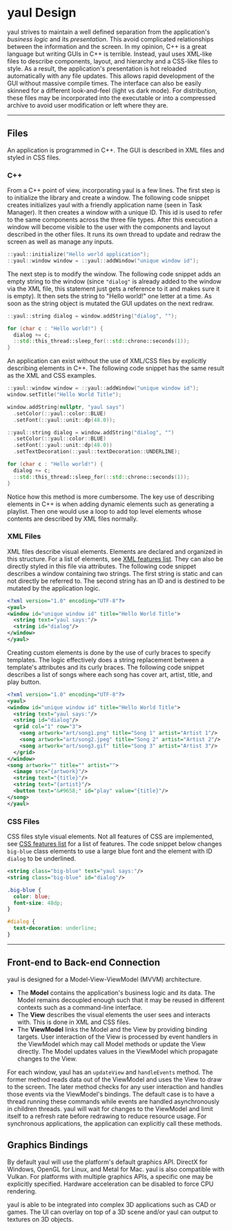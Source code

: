 # yaul Design #
yaul strives to maintain a well defined separation from the application's _business logic_ and its _presentation_. This avoid complicated relationships between the information and the screen. In my opinion, C++ is a great language but writing GUIs in C++ is terrible. Instead, yaul uses XML-like files to describe components, layout, and hierarchy and a CSS-like files to style. As a result, the application's presentation is hot reloaded automatically with any file updates. This allows rapid development of the GUI without massive compile times. The interface can also be easily skinned for a different look-and-feel (light vs dark mode). For distribution, these files may be incorporated into the executable or into a compressed archive to avoid user modification or left where they are.

---

## Files ##
An application is programmed in C++. The GUI is described in XML files and styled in CSS files.

### C++ ###
From a C++ point of view, incorporating yaul is a few lines. The first step is to initialize the library and create a window. The following code snippet creates initializes yaul with a friendly application name (seen in Task Manager). It then creates a window with a unique ID. This id is used to refer to the same components across the three file types. After this execution a window will become visible to the user with the components and layout described in the other files. It runs its own thread to update and redraw the screen as well as manage any inputs.
```C++
::yaul::initialize("Hello world application");
::yaul::window window = ::yaul::addWindow("unique window id");
```

The next step is to modify the window. The following code snippet adds an empty string to the window (since `"dialog"` is already added to the window via the XML file, this statement just gets a reference to it and makes sure it is empty). It then sets the string to "Hello world!" one letter at a time. As soon as the string object is mutated the GUI updates on the next redraw.
```C++
::yaul::string dialog = window.addString("dialog", "");

for (char c : "Hello world!") {
  dialog += c;
  ::std::this_thread::sleep_for(::std::chrono::seconds(1));
}
```
An application can exist without the use of XML/CSS files by explicitly describing elements in C++. The following code snippet has the same result as the XML and CSS examples.
```C++
::yaul::window window = ::yaul::addWindow("unique window id");
window.setTitle("Hello World Title");

window.addString(nullptr, "yaul says")
  .setColor(::yaul::color::BLUE)
  .setFont(::yaul::unit::dp(48.0));

::yaul::string dialog = window.addString("dialog", "")
  .setColor(::yaul::color::BLUE)
  .setFont(::yaul::unit::dp(48.0))
  .setTextDecoration(::yaul::textDecoration::UNDERLINE);

for (char c : "Hello world!") {
  dialog += c;
  ::std::this_thread::sleep_for(::std::chrono::seconds(1));
}
```
Notice how this method is more cumbersome. The key use of describing elements in C++ is when adding dynamic elements such as generating a playlist. Then one would use a loop to add top level elements whose contents are described by XML files normally.

### XML Files ###
XML files describe visual elements. Elements are declared and organized in this structure. For a list of elements, see [XML features list](https://github.com/WattsUp/yaul/blob/master/docs/xml-features.md). They can also be directly styled in this file via attributes. The following code snippet describes a window containing two strings. The first string is static and can not directly be referred to. The second string has an ID and is destined to be mutated by the application logic.
```XML
<?xml version="1.0" encoding="UTF-8"?>
<yaul>
<window id="unique window id" title="Hello World Title">
  <string text="yaul says:"/>
  <string id="dialog"/>
</window>
</yaul>
```

Creating custom elements is done by the use of curly braces to specify templates. The logic effectively does a string replacement between a template's attributes and its curly braces. The following code snippet describes a list of songs where each song has cover art, artist, title, and play button.
```XML
<?xml version="1.0" encoding="UTF-8"?>
<yaul>
<window id="unique window id" title="Hello World Title">
  <string text="yaul says:"/>
  <string id="dialog"/>
  <grid col="1" row="3">
    <song artwork="art/song1.png" title="Song 1" artist="Artist 1"/>
    <song artwork="art/song2.jpeg" title="Song 2" artist="Artist 2"/>
    <song artwork="art/song3.gif" title="Song 3" artist="Artist 3"/>
  </grid>
</window>
<song artwork="" title="" artist="">
  <image src="{artwork}"/>
  <string text="{title}"/>
  <string text="{artist}"/>
  <button text="&#9658;" id="play" value="{title}"/>
</song>
</yaul>
```

### CSS Files ###
CSS files style visual elements. Not all features of CSS are implemented, see [CSS features list](https://github.com/WattsUp/yaul/blob/master/docs/css-features.md) for a list of features. The code snippet below changes `big-blue` class elements to use a large blue font and the element with ID `dialog` to be underlined.
```XML
<string class="big-blue" text="yaul says:"/>
<string class="big-blue" id="dialog"/>
```
```CSS
.big-blue {
  color: blue;
  font-size: 48dp;
}

#dialog {
  text-decoration: underline;
}
```
---
## Front-end to Back-end Connection ##
yaul is designed for a Model-View-ViewModel (MVVM) architecture.
* The **Model** contains the application's business logic and its data. The Model remains decoupled enough such that it may be reused in different contexts such as a command-line interface.
* The **View** describes the visual elements the user sees and interacts with. This is done in XML and CSS files.
* The **ViewModel** links the Model and the View by providing binding targets. User interaction of the View is processed by event handlers in the ViewModel which may call Model methods or update the View directly. The Model updates values in the ViewModel which propagate changes to the View.

For each window, yaul has an `updateView` and `handleEvents` method. The former method reads data out of the ViewModel and uses the View to draw to the screen. The later method checks for any user interaction and handles those events via the ViewModel's bindings. The default case is to have a thread running these commands while events are handled asynchronously in children threads. yaul will wait for changes to the ViewModel and limit itself to a refresh rate before redrawing to reduce resource usage. For synchronous applications, the application can explicitly call these methods.

## Graphics Bindings ##
By default yaul will use the platform's default graphics API. DirectX for Windows, OpenGL for Linux, and Metal for Mac. yaul is also compatible with Vulkan. For platforms with multiple graphics APIs, a specific one may be explicitly specified. Hardware acceleration can be disabled to force CPU rendering.

yaul is able to be integrated into complex 3D applications such as CAD or games. The UI can overlay on top of a 3D scene and/or yaul can output to textures on 3D objects.